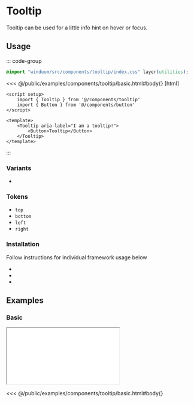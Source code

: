 # Tooltip
Tooltip can be used for a little info hint on hover or focus.

<ViewSourceGh href="https://github.com/winduum/winduum/blob/main/src/components/tooltip" />

## Usage

::: code-group
```css
@import "winduum/src/components/tooltip/index.css" layer(utilities);
```
<<< @/public/examples/components/tooltip/basic.html#body{} [html]
```vue
<script setup>
    import { Tooltip } from '@/components/tooltip'
    import { Button } from '@/components/button'
</script>

<template>
    <Tooltip aria-label="I am a tooltip!">
        <Button>Tooltip</Button>
    </Tooltip>
</template>
```
:::

### Variants
* <LinkGh name="default" path="components/tooltip" />

### Tokens
* `top`
* `bottom`
* `left`
* `right`

### Installation
Follow instructions for individual framework usage below

* <LinkGh name="winduum" url="https://github.com/winduum/winduum/blob/main/src/components/tooltip" />
* <LinkGh name="winduum-vue" url="https://github.com/winduum/winduum-vue/blob/main/src/components/tooltip" />
* <LinkGh name="winduum-react" url="https://github.com/winduum/winduum-react/blob/main/src/components/tooltip" />

## Examples

### Basic

<iframe onload="this.style.visibility = 'visible';" src="/examples/components/tooltip/basic.html"></iframe>

<<< @/public/examples/components/tooltip/basic.html#body{}

